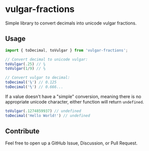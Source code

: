 # vulgar-fractions

Simple library to convert decimals into unicode vulgar fractions.

## Usage

```ts
import { toDecimal, toVulgar } from 'vulgar-fractions';

// Convert decimal to unicode vulgar:
toVulgar(.25) // ¼
toVulgar(1/9) // ⅑

// Convert vulgar to decimal:
toDecimal('⅛') // 0.125
toDecimal('⅔') // 0.666...
```

If a value doesn't have a "simple" conversion, meaning there is no appropriate unicode character, either function will return `undefined`.

```ts
toVulgar(.1274859937) // undefined
toDecimal('Hello World!') // undefined
```

## Contribute

Feel free to open up a GitHub Issue, Discussion, or Pull Request.
